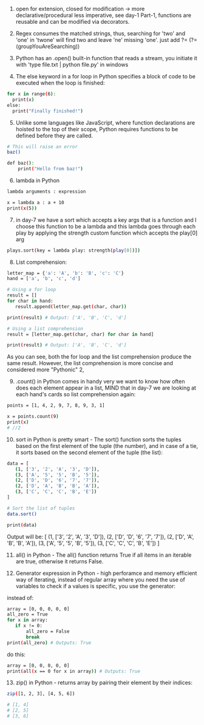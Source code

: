 1. open for extension, closed for modification -> more declarative/procedural less imperative, see day-1 Part-1, functions are reusable and can be modified via decorators.

2. Regex consumes the matched strings, thus, searching for 'two' and 'one' in 'twone' will find two and leave 'ne' missing 'one'. just add ?= (?=(groupYouAreSearching))

3. Python has an .open() built-in function that reads a stream, you initiate it with 'type file.txt | python file.py' in windows

4. The else keyword in a for loop in Python specifies a block of code to be executed when the loop is finished:

```sh
for x in range(6):
  print(x)
else:
  print("Finally finished!") 
```


5. Unlike some languages like JavaScript, where function declarations are hoisted to the top of their scope, Python requires functions to be defined before they are called.

```sh
# This will raise an error
baz()

def baz():
    print("Hello from baz!")
```

6. lambda in Python

```sh
lambda arguments : expression

x = lambda a : a + 10
print(x(5))

```

7. in day-7 we have a sort which accepts a key args that is a function and I choose this function to be a lambda and this lambda goes through each play by applying the strength custom function which accepts the play[0] arg

```sh
plays.sort(key = lambda play: strength(play[0])])
```

8. List comprehension:

```sh
letter_map = {'a': 'A', 'b': 'B', 'c': 'C'}
hand = ['a', 'b', 'c', 'd']

# Using a for loop
result = []
for char in hand:
   result.append(letter_map.get(char, char))

print(result) # Output: ['A', 'B', 'C', 'd']

# Using a list comprehension
result = [letter_map.get(char, char) for char in hand]

print(result) # Output: ['A', 'B', 'C', 'd']

```
As you can see, both the for loop and the list comprehension produce the same result. However, the list comprehension is more concise and considered more "Pythonic" 2, 

9. .count() in Python comes in handy very we want to know how often does each element appear in a list, MIND that in day-7 we are looking at each hand's cards so list comprehension again:

```sh
points = [1, 4, 2, 9, 7, 8, 9, 3, 1]

x = points.count(9)
print(x) 
# //2
```

10. sort in Python is pretty smart - The sort() function sorts the tuples based on the first element of the tuple (the number), and in case of a tie, it sorts based on the second element of the tuple (the list):

```sh
data = [
   (1, ['3', '2', 'A', '3', 'D']),
   (3, ['A', '5', '5', 'B', '5']),
   (2, ['D', 'D', '6', '7', '7']),
   (2, ['D', 'A', 'B', 'B', 'A']),
   (3, ['C', 'C', 'C', 'B', 'E'])
]

# Sort the list of tuples
data.sort()

print(data)
```
Output will be:
[
   (1, ['3', '2', 'A', '3', 'D']),
   (2, ['D', 'D', '6', '7', '7']),
   (2, ['D', 'A', 'B', 'B', 'A']),
   (3, ['A', '5', '5', 'B', '5']),
   (3, ['C', 'C', 'C', 'B', 'E'])
]

11. all() in Python - The all() function returns True if all items in an iterable are true, otherwise it returns False.

12. Generator expression in Python - high perforamce and memory efficient way of iterating, instead of regular array where you need the use of variables to check if a values is specific, you use the generator:

instead of:
```sh
array = [0, 0, 0, 0, 0]
all_zero = True
for x in array:
   if x != 0:
       all_zero = False
       break
print(all_zero) # Outputs: True
```

do this:

```sh
array = [0, 0, 0, 0, 0]
print(all(x == 0 for x in array)) # Outputs: True
```

13. zip() in Python - returns array by pairing their element by their indices:

```sh
zip([1, 2, 3], [4, 5, 6])

# [1, 4]
# [2, 5]
# [3, 6]
```